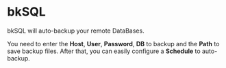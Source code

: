 # bkSQL

bkSQL will auto-backup your remote DataBases.

You need to enter the **Host**, **User**, **Password**, **DB** to backup and the **Path** to save backup files.
After that, you can easily configure a **Schedule** to auto-backup.
